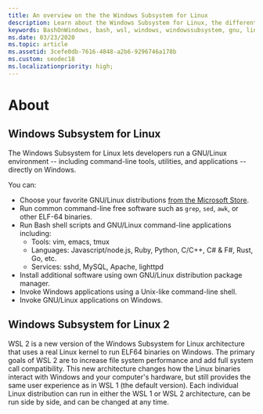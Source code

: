 ```yaml
---
title: An overview on the the Windows Subsystem for Linux
description: Learn about the Windows Subsystem for Linux, the different versions and ways you can use them.
keywords: BashOnWindows, bash, wsl, windows, windowssubsystem, gnu, linux
ms.date: 03/23/2020
ms.topic: article
ms.assetid: 3cefe0db-7616-4848-a2b6-9296746a178b
ms.custom: seodec18
ms.localizationpriority: high;
---
```

# About

## Windows Subsystem for Linux 

The Windows Subsystem for Linux lets developers run a GNU/Linux environment -- including command-line tools, utilities, and applications -- directly on Windows.

You can:
* Choose your favorite GNU/Linux distributions [from the Microsoft Store](https://aka.ms/wslstore).
* Run common command-line free software such as `grep`, `sed`, `awk`, or other ELF-64 binaries. 
* Run Bash shell scripts and GNU/Linux command-line applications including:  
    + Tools: vim, emacs, tmux
    + Languages: Javascript/node.js, Ruby, Python, C/C++, C# & F#, Rust, Go, etc.
    + Services: sshd, MySQL, Apache, lighttpd
* Install additional software using own GNU/Linux distribution package manager.
* Invoke Windows applications using a Unix-like command-line shell.
* Invoke GNU/Linux applications on Windows.

## Windows Subsystem for Linux 2
WSL 2 is a new version of the Windows Subsystem for Linux architecture that uses a real Linux kernel to run ELF64 binaries on Windows. The primary goals of WSL 2 are to increase file system performance and add full system call compatibility. This new architecture changes how the Linux binaries interact with Windows and your computer's hardware, but still provides the same user experience as in WSL 1 (the default version). Each individual Linux distribution can run in either the  WSL 1 or WSL 2 architecture, can be run side by side, and can be changed at any time.

